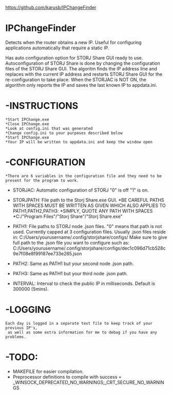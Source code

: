 https://github.com/karusb/IPChangeFinder

# IPChangeFinder
Detects when the router obtains a new IP. Useful for configuring applications automatically that require a static IP.

Has auto configuration option for STORJ Share GUI ready to use.
Autoconfiguration of STORJ Share is done by changing the configuration files of the STORJ Share GUI.
The algoritm finds the IP address line and replaces with the current IP address and restarts STORJ Share GUI for the re-configuration to take place.
When the STORJAC is NOT ON, the algorithm only reports the IP and saves the last known IP to appdata.ini.

# -INSTRUCTIONS
	*Start IPChange.exe
	*Close IPChange.exe
	*Look at config.ini that was generated
	*Change config.ini to your purposes described below
	*Start IPChange.exe
	*Your IP will be written to appdata.ini and keep the window open

# -CONFIGURATION
	*There are 6 variables in the configuration file and they need to be present for the program to work.
- STORJAC: Automatic configuration of STORJ "0" is off "1" is on.

- STORJPATH: File path to the Storj Share.exe GUI.
	*BE CAREFUL PATHS WITH SPACES MUST BE WRITTEN AS GIVEN WHICH ALSO APPLIES TO PATH1,PATH2,PATH3:
	*SIMPLY, QUOTE ANY PATH WITH SPACES
	*C:/"Program Files"/"Storj Share"/"Storj Share.exe"
- PATH1: File paths to STORJ node .json files. "0" means that path is not used. Currently capped at 3 configuration files.
	Usually .json files reside in:
	C:/Users/yourusername/.config/storjshare/configs/
	Make sure to give full path to the .json file you want to configure such as:
	C:/Users/yourusername/.config/storjshare/configs/dec1c096d71cb528c9e7f08e8f99187ee733e285.json
- PATH2: Same as PATH1 but your second node .json path.
- PATH3: Same as PATH1 but your third node .json path. 
- INTERVAL: Interval to check the public IP in milliseconds. Default is 300000 (5mins).

# -LOGGING
	Each day is logged in a separate text file to keep track of your previous IP's,
	 as well as some extra information for me to debug if you have any problems.
	 
# -TODO:
- MAKEFILE for easier compilation.
- Preprocessor definitions to compile with success = _WINSOCK_DEPRECATED_NO_WARNINGS;_CRT_SECURE_NO_WARNINGS
